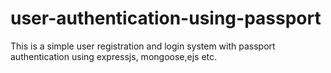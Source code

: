 # user-authentication-using-passport
This is a simple user registration and login system with passport authentication using expressjs, mongoose,ejs etc.
